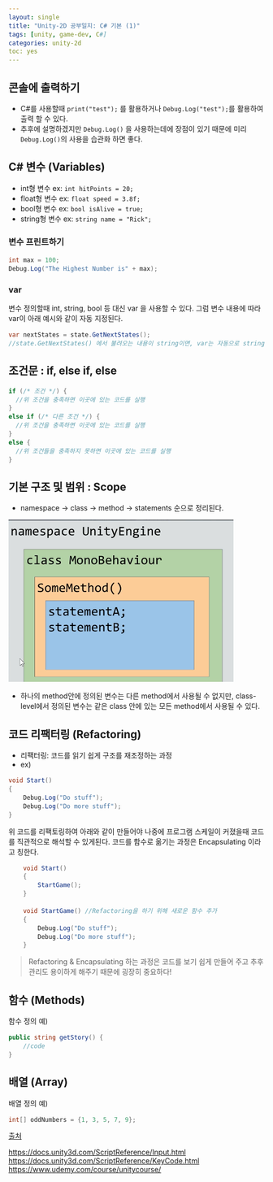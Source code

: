 ```yaml
---
layout: single
title: "Unity-2D 공부일지: C# 기본 (1)"
tags: [unity, game-dev, C#]
categories: unity-2d
toc: yes
---
```


## 콘솔에 출력하기

- C#를 사용할때 `print("test");` 를 활용하거나 `Debug.Log("test");`를 활용하여 출력 할 수 있다. 
- 추후에 설명하겠지만 `Debug.Log()` 을 사용하는데에 장점이 있기 때문에 미리 `Debug.Log()`의 사용을 습관화 하면 좋다. 

## C# 변수 (Variables)

- int형 변수 ex: `int hitPoints = 20;`
- float형 변수 ex: `float speed = 3.8f;`
- bool형 변수 ex:  `bool isAlive = true;`
- string형 변수 ex: `string name = "Rick";`

### 변수 프린트하기

```c#
int max = 100;
Debug.Log("The Highest Number is" + max);
```

### var

변수 정의할때 int, string, bool 등 대신 var 을 사용할 수 있다. 그럼 변수 내용에 따라 var이 아래 예시와 같이 자동 지정된다.

```c#
var nextStates = state.GetNextStates();
//state.GetNextStates() 에서 불려오는 내용이 string이면, var는 자동으로 string으로 지정됨.
```

 

## 조건문 : if, else if, else

```c#
if (/* 조건 */) {
  //위 조건을 충족하면 이곳에 있는 코드를 실행
}
else if (/* 다른 조건 */) {
  //위 조건을 충족하면 이곳에 있는 코드를 실행
}
else {
  //위 조건들을 충족하지 못하면 이곳에 있는 코드를 실행
}
```

## 기본 구조 및 범위 : Scope

- namespace -> class -> method -> statements 순으로 정리된다.

![image-20210701035829166](/assets/images/image-20210701035829166.png)

- 하나의 method안에 정의된 변수는 다른 method에서 사용될 수 없지만, class-level에서 정의된 변수는 같은 class 안에 있는 모든 method에서 사용될 수 있다. 

## 코드 리팩터링 (Refactoring)

- 리팩터링: 코드를 읽기 쉽게 구조를 재조정하는 과정
- ex) 

```c#
void Start()
{
    Debug.Log("Do stuff");
    Debug.Log("Do more stuff");
}
```

위 코드를 리팩토링하여 아래와 같이 만들어야 나중에 프로그램 스케일이 커졌을때 코드를 직관적으로 해석할 수 있게된다.
코드를 함수로 옮기는 과정은 Encapsulating 이라고 칭한다.

```c#
    void Start()
    {
        StartGame();
    }

    void StartGame() //Refactoring을 하기 위해 새로운 함수 추가
    {
        Debug.Log("Do stuff");
        Debug.Log("Do more stuff");
    }
```

> Refactoring & Encapsulating 하는 과정은 코드를 보기 쉽게 만들어 주고 추후 관리도 용이하게 해주기 때문에 굉장히 중요하다!

## 함수 (Methods)

함수 정의 예) 

```c#
public string getStory() {
	//code
}
```

## 배열 (Array)

배열 정의 예)

```c#
int[] oddNumbers = {1, 3, 5, 7, 9};
```

<u>출처</u>

https://docs.unity3d.com/ScriptReference/Input.html
https://docs.unity3d.com/ScriptReference/KeyCode.html
https://www.udemy.com/course/unitycourse/

